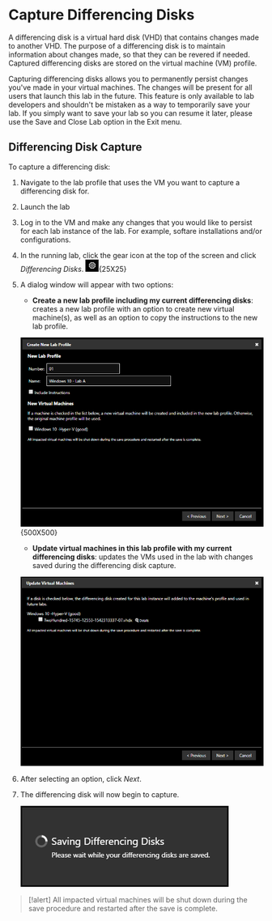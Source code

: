 # Capture Differencing Disks

A differencing disk is a virtual hard disk (VHD) that contains changes made to another VHD. The purpose of a differencing disk is to maintain information about changes made, so that they can be revered if needed. Captured differencing disks are stored on the virtual machine (VM) profile.

Capturing differencing disks allows you to permanently persist changes you've made in your virtual machines. The changes will be present for all users that launch this lab in the future. This feature is only available to lab developers and shouldn't be mistaken as a way to temporarily save your lab. If you simply want to save your lab so you can resume it later, please use the Save and Close Lab option in the Exit menu.

## Differencing Disk Capture

To capture a differencing disk:

1. Navigate to the lab profile that uses the VM you want to capture a differencing disk for. 

1. Launch the lab

1. Log in to the VM and make any changes that you would like to persist for each lab instance of the lab. For example, softare installations and/or configurations.

1. In the running lab, click the gear icon at the top of the screen and click _Differencing Disks_. ![](images/gear-icon.png){25X25} 

1. A dialog window will appear with two options:

    - **Create a new lab profile including my current differencing disks**: creates a new lab profile with an option to create new virtual machine(s), as well as an option to copy the instructions to the new lab profile.

    ![](images/create-a-new-lab-diff-disk.png){500X500}

    - **Update virtual machines in this lab profile with my current differencing disks**: updates the VMs used in the lab with changes saved during the differencing disk capture.

    ![](images/update-vm-in-this-lab-diff-disk.png)

1. After selecting an option, click _Next_. 

1. The differencing disk will now begin to capture. 

    ![](images/saving-differencing-disks.png)

>[!alert] All impacted virtual machines will be shut down during the save procedure and restarted after the save is complete.

<!--
## Differencing Disk Management and Best Practices

Lab developers have options for managing differencing disks. They can delete, rename or move files associated with the differencing disks.

To manage differencing disk files:

1. From the LOD admin page, click **Manage Storage** on the Storage tile. 

1. Click [insert where to click here] and drill down to the disks and files you wish to manage. 

-->
